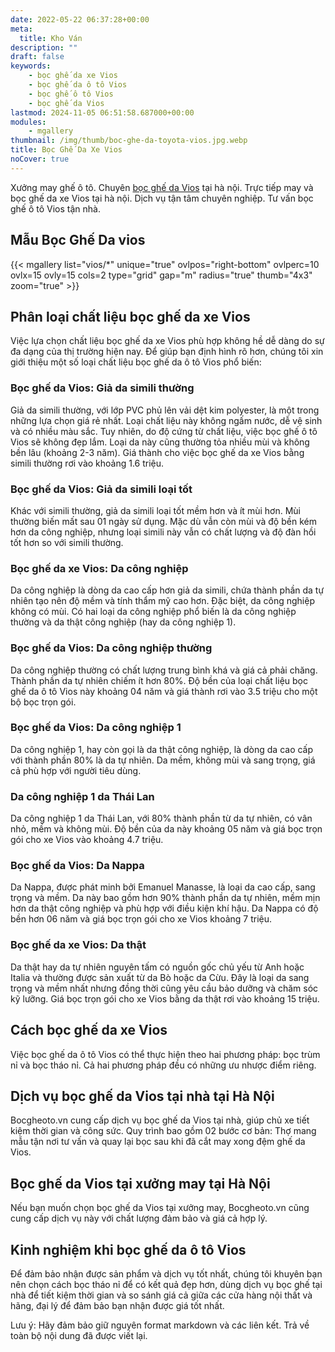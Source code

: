 ```yaml
---
date: 2022-05-22 06:37:28+00:00
meta:
  title: Kho Ván 
description: ""
draft: false
keywords:
    - bọc ghế da xe Vios
    - bọc ghế da ô tô Vios
    - bọc ghế ô tô Vios
    - bọc ghế da Vios
lastmod: 2024-11-05 06:51:58.687000+00:00
modules:
    - mgallery
thumbnail: /img/thumb/boc-ghe-da-toyota-vios.jpg.webp
title: Bọc Ghế Da Xe Vios
noCover: true
---
```


Xưởng may ghế ô tô. Chuyên [bọc ghế da Vios](https://bocgheoto.vn/toyota/boc-ghe-da-xe-vios.html/) tại hà nội. Trực tiếp may và bọc ghế da xe Vios tại hà nội. Dịch vụ tận tâm chuyên nghiệp. Tư vấn bọc ghế ô tô Vios tận nhà.

## Mẫu Bọc Ghế Da vios
{{< mgallery list="vios/*" unique="true" ovlpos="right-bottom" ovlperc=10 ovlx=15 ovly=15 cols=2 type="grid" gap="m" radius="true" thumb="4x3" zoom="true" >}}

## Phân loại chất liệu bọc ghế da xe Vios

Việc lựa chọn chất liệu bọc ghế da xe Vios phù hợp không hề dễ dàng do sự đa dạng của thị trường hiện nay. Để giúp bạn định hình rõ hơn, chúng tôi xin giới thiệu một số loại chất liệu bọc ghế da ô tô Vios phổ biến:

### Bọc ghế da Vios: Giả da simili thường

Giả da simili thường, với lớp PVC phủ lên vải dệt kim polyester, là một trong những lựa chọn giá rẻ nhất. Loại chất liệu này không ngấm nước, dễ vệ sinh và có nhiều màu sắc. Tuy nhiên, do độ cứng từ chất liệu, việc bọc ghế ô tô Vios sẽ không đẹp lắm. Loại da này cũng thường tỏa nhiều mùi và không bền lâu (khoảng 2-3 năm). Giá thành cho việc bọc ghế da xe Vios bằng simili thường rơi vào khoảng 1.6 triệu.

### Bọc ghế da Vios: Giả da simili loại tốt

Khác với simili thường, giả da simili loại tốt mềm hơn và ít mùi hơn. Mùi thường biến mất sau 01 ngày sử dụng. Mặc dù vẫn còn mùi và độ bền kém hơn da công nghiệp, nhưng loại simili này vẫn có chất lượng và độ đàn hồi tốt hơn so với simili thường. 

### Bọc ghế da xe Vios: Da công nghiệp 

Da công nghiệp là dòng da cao cấp hơn giả da simili, chứa thành phần da tự nhiên tạo nên độ mềm và tính thẩm mỹ cao hơn. Đặc biệt, da công nghiệp không có mùi. Có hai loại da công nghiệp phổ biến là da công nghiệp thường và da thật công nghiệp (hay da công nghiệp 1).

### Bọc ghế da Vios: Da công nghiệp thường

Da công nghiệp thường có chất lượng trung bình khá và giá cả phải chăng. Thành phần da tự nhiên chiếm ít hơn 80%. Độ bền của loại chất liệu bọc ghế da ô tô Vios này khoảng 04 năm và giá thành rơi vào 3.5 triệu cho một bộ bọc trọn gói.

### Bọc ghế da Vios: Da công nghiệp 1

Da công nghiệp 1, hay còn gọi là da thật công nghiệp, là dòng da cao cấp với thành phần 80% là da tự nhiên. Da mềm, không mùi và sang trọng, giá cả phù hợp với người tiêu dùng.

### Da công nghiệp 1 da Thái Lan

Da công nghiệp 1 da Thái Lan, với 80% thành phần từ da tự nhiên, có vân nhỏ, mềm và không mùi. Độ bền của da này khoảng 05 năm và giá bọc trọn gói cho xe Vios vào khoảng 4.7 triệu.

### Bọc ghế da Vios: Da Nappa

Da Nappa, được phát minh bởi Emanuel Manasse, là loại da cao cấp, sang trọng và mềm. Da này bao gồm hơn 90% thành phần da tự nhiên, mềm mịn hơn da thật công nghiệp và phù hợp với điều kiện khí hậu. Da Nappa có độ bền hơn 06 năm và giá bọc trọn gói cho xe Vios khoảng 7 triệu.

### Bọc ghế da xe Vios: Da thật

Da thật hay da tự nhiên nguyên tấm có nguồn gốc chủ yếu từ Anh hoặc Italia và thường được sản xuất từ da Bò hoặc da Cừu. Đây là loại da sang trọng và mềm nhất nhưng đồng thời cũng yêu cầu bảo dưỡng và chăm sóc kỹ lưỡng. Giá bọc trọn gói cho xe Vios bằng da thật rơi vào khoảng 15 triệu.

## Cách bọc ghế da xe Vios

Việc bọc ghế da ô tô Vios có thể thực hiện theo hai phương pháp: bọc trùm nỉ và bọc tháo nỉ. Cả hai phương pháp đều có những ưu nhược điểm riêng.

## Dịch vụ bọc ghế da Vios tại nhà tại Hà Nội

Bocgheoto.vn cung cấp dịch vụ bọc ghế da Vios tại nhà, giúp chủ xe tiết kiệm thời gian và công sức. Quy trình bao gồm 02 bước cơ bản: Thợ mang mẫu tận nơi tư vấn và quay lại bọc sau khi đã cắt may xong đệm ghế da Vios.

## Bọc ghế da Vios tại xưởng may tại Hà Nội

Nếu bạn muốn chọn bọc ghế da Vios tại xưởng may, Bocgheoto.vn cũng cung cấp dịch vụ này với chất lượng đảm bảo và giá cả hợp lý.

## Kinh nghiệm khi bọc ghế da ô tô Vios

Để đảm bảo nhận được sản phẩm và dịch vụ tốt nhất, chúng tôi khuyên bạn nên chọn cách bọc tháo nỉ để có kết quả đẹp hơn, dùng dịch vụ bọc ghế tại nhà để tiết kiệm thời gian và so sánh giá cả giữa các cửa hàng nội thất và hãng, đại lý để đảm bảo bạn nhận được giá tốt nhất.

Lưu ý: Hãy đảm bảo giữ nguyên format markdown và các liên kết. Trả về toàn bộ nội dung đã được viết lại.